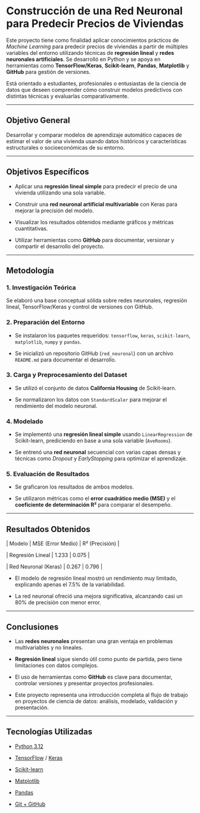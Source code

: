 #  Construcción de una Red Neuronal para Predecir Precios de Viviendas 



Este proyecto tiene como finalidad aplicar conocimientos prácticos de *Machine Learning* para predecir precios de viviendas a partir de múltiples variables del entorno utilizando técnicas de **regresión lineal** y **redes neuronales artificiales**. Se desarrolló en Python y se apoya en herramientas como **TensorFlow/Keras**, **Scikit-learn**, **Pandas**, **Matplotlib** y **GitHub** para gestión de versiones.



Está orientado a estudiantes, profesionales o entusiastas de la ciencia de datos que deseen comprender cómo construir modelos predictivos con distintas técnicas y evaluarlas comparativamente.



---



##  Objetivo General



Desarrollar y comparar modelos de aprendizaje automático capaces de estimar el valor de una vivienda usando datos históricos y características estructurales o socioeconómicas de su entorno.



---



##  Objetivos Específicos



- Aplicar una **regresión lineal simple** para predecir el precio de una vivienda utilizando una sola variable.

- Construir una **red neuronal artificial multivariable** con Keras para mejorar la precisión del modelo.

- Visualizar los resultados obtenidos mediante gráficos y métricas cuantitativas.

- Utilizar herramientas como **GitHub** para documentar, versionar y compartir el desarrollo del proyecto.



---



##  Metodología



### 1. Investigación Teórica

Se elaboró una base conceptual sólida sobre redes neuronales, regresión lineal, TensorFlow/Keras y control de versiones con GitHub.



### 2. Preparación del Entorno

- Se instalaron los paquetes requeridos: `tensorflow`, `keras`, `scikit-learn`, `matplotlib`, `numpy` y `pandas`.

- Se inicializó un repositorio GitHub (`red_neuronal`) con un archivo `README.md` para documentar el desarrollo.



### 3. Carga y Preprocesamiento del Dataset

- Se utilizó el conjunto de datos **California Housing** de Scikit-learn.

- Se normalizaron los datos con `StandardScaler` para mejorar el rendimiento del modelo neuronal.



### 4. Modelado

- Se implementó una **regresión lineal simple** usando `LinearRegression` de Scikit-learn, prediciendo en base a una sola variable (`AveRooms`).

- Se entrenó una **red neuronal** secuencial con varias capas densas y técnicas como *Dropout* y *EarlyStopping* para optimizar el aprendizaje.



### 5. Evaluación de Resultados

- Se graficaron los resultados de ambos modelos.

- Se utilizaron métricas como el **error cuadrático medio (MSE)** y el **coeficiente de determinación R²** para comparar el desempeño.



---



##  Resultados Obtenidos



| Modelo        | MSE (Error Medio) | R² (Precisión) |

| Regresión Lineal | 1.233      | 0.075     |

| Red Neuronal (Keras) | 0.267      | 0.796     |



- El modelo de regresión lineal mostró un rendimiento muy limitado, explicando apenas el 7.5% de la variabilidad.

- La red neuronal ofreció una mejora significativa, alcanzando casi un 80% de precisión con menor error.



---



##  Conclusiones



- Las **redes neuronales** presentan una gran ventaja en problemas multivariables y no lineales.

- **Regresión lineal** sigue siendo útil como punto de partida, pero tiene limitaciones con datos complejos.

- El uso de herramientas como **GitHub** es clave para documentar, controlar versiones y presentar proyectos profesionales.

- Este proyecto representa una introducción completa al flujo de trabajo en proyectos de ciencia de datos: análisis, modelado, validación y presentación.



---



## Tecnologías Utilizadas



- [Python 3.12](https://www.python.org/)

- [TensorFlow](https://www.tensorflow.org/) / [Keras](https://keras.io/)

- [Scikit-learn](https://scikit-learn.org/)

- [Matplotlib](https://matplotlib.org/)

- [Pandas](https://pandas.pydata.org/)

- [Git + GitHub](https://github.com/)

